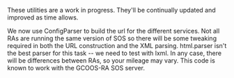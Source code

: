 These utilities are a work in progress. They'll be continually updated
 and improved as time allows. 

We now use ConfigParser to build the url for the different services. Not all
RAs are running the same version of SOS so there will be some tweaking required
in both the URL construction and the XML parsing. html.parser isn't the best
parser for this task -- we need to test with lxml. In any case, there will
be differences between RAs, so your mileage may vary. This code is known to
work with the GCOOS-RA SOS server.


